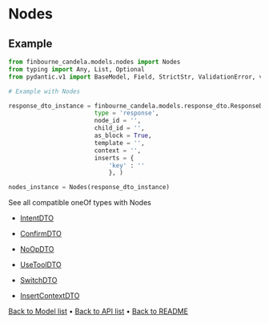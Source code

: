 # Nodes

## Example

```python
from finbourne_candela.models.nodes import Nodes
from typing import Any, List, Optional
from pydantic.v1 import BaseModel, Field, StrictStr, ValidationError, validator

# Example with Nodes 

response_dto_instance = finbourne_candela.models.response_dto.ResponseDTO(
                        type = 'response', 
                        node_id = '', 
                        child_id = '', 
                        as_block = True, 
                        template = '', 
                        context = '', 
                        inserts = {
                            'key' : ''
                            }, )

nodes_instance = Nodes(response_dto_instance)

```
See all compatible oneOf types with Nodes


 * [IntentDTO](./IntentDTO.md)

 * [ConfirmDTO](./ConfirmDTO.md)

 * [NoOpDTO](./NoOpDTO.md)

 * [UseToolDTO](./UseToolDTO.md)

 * [SwitchDTO](./SwitchDTO.md)

 * [InsertContextDTO](./InsertContextDTO.md)

[Back to Model list](../README.md#documentation-for-models) &#8226; [Back to API list](../README.md#documentation-for-api-endpoints) &#8226; [Back to README](../README.md)

